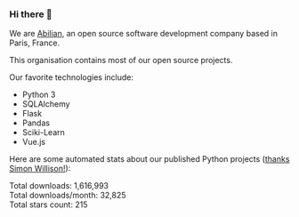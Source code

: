 ### Hi there 👋

We are [Abilian](https://abilian.com/), an open source software development company based in Paris, France.

This organisation contains most of our open source projects.

Our favorite technologies include:

- Python 3
- SQLAlchemy
- Flask
- Pandas
- Sciki-Learn
- Vue.js

Here are some automated stats about our published Python projects
([thanks Simon Willison!][sw-post]):

<!--marker-->
Total downloads: 1,616,993<br>
Total downloads/month: 32,825<br>
Total stars count: 215
<!--end-->

[sw-post]: https://simonwillison.net/2020/Jul/10/self-updating-profile-readme/